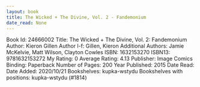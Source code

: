 ```yaml
---
layout: book
title: The Wicked + The Divine, Vol. 2 - Fandemonium
date_read: None
---
```


Book Id: 24666002
Title: The Wicked + The Divine, Vol. 2: Fandemonium
Author: Kieron Gillen
Author l-f: Gillen, Kieron
Additional Authors: Jamie McKelvie, Matt Wilson, Clayton Cowles
ISBN: 1632153270
ISBN13: 9781632153272
My Rating: 0
Average Rating: 4.13
Publisher: Image Comics
Binding: Paperback
Number of Pages: 200
Year Published: 2015
Date Read: 
Date Added: 2020/10/21
Bookshelves: kupka-wstydu
Bookshelves with positions: kupka-wstydu (#1814)

